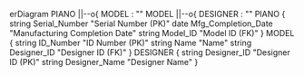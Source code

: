erDiagram
    PIANO ||--o{ MODEL : ""
    MODEL ||--o{ DESIGNER : ""
    PIANO {
        string Serial_Number "Serial Number (PK)"
        date Mfg_Completion_Date "Manufacturing Completion Date"
        string Model_ID "Model ID (FK)"
    }
    MODEL {
        string ID_Number "ID Number (PK)"
        string Name "Name"
        string Designer_ID "Designer ID (FK)"
    }
    DESIGNER {
        string Designer_ID "Designer ID (PK)"
        string Designer_Name "Designer Name"
    }
 
